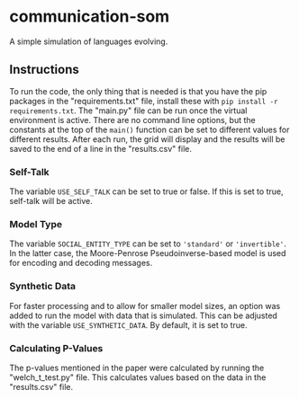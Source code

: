# communication-som
A simple simulation of languages evolving. 

## Instructions
To run the code, the only thing that is needed is that you have the pip packages in the "requirements.txt" file, install these with `pip install -r requirements.txt`. The "main.py" file can be run once the virtual environment is active. There are no command line options, but the constants at the top of the `main()` function can be set to different values for different results. After each run, the grid will display and the results will be saved to the end of a line in the "results.csv" file. 

### Self-Talk
The variable `USE_SELF_TALK` can be set to true or false. If this is set to true, self-talk will be active. 

### Model Type
The variable `SOCIAL_ENTITY_TYPE` can be set to `'standard'` or `'invertible'`. In the latter case, the Moore-Penrose Pseudoinverse-based model is used for encoding and decoding messages. 

### Synthetic Data
For faster processing and to allow for smaller model sizes, an option was added to run the model with data that is simulated. This can be adjusted with the variable `USE_SYNTHETIC_DATA`. By default, it is set to true. 

### Calculating P-Values
The p-values mentioned in the paper were calculated by running the "welch_t_test.py" file. This calculates values based on the data in the "results.csv" file.
